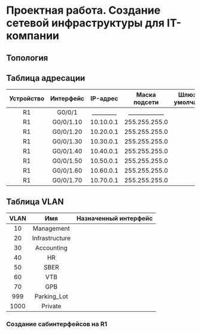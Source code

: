 # Проектная работа. Создание сетевой инфраструктуры для IT-компании
## Топология
## Таблица адресации
| Устройство |     Интерфейс    |    IP-адрес    | Маска подсети | Шлюз по умолчанию |
|:----------:|:----------------:|:--------------:|:-------------:|:-----------------:|
|     R1     |      G0/0/1      |   _________    | _____________ |                   |
|     R1     |     G0/0/1.10    |   10.10.0.1    | 255.255.255.0 |                   |
|     R1     |     G0/0/1.20    |   10.20.0.1    | 255.255.255.0 |                   | 
|     R1     |     G0/0/1.30    |   10.30.0.1    | 255.255.255.0 |                   |
|     R1     |     G0/0/1.40    |   10.40.0.1    | 255.255.255.0 |                   |
|     R1     |     G0/0/1.50    |   10.50.0.1    | 255.255.255.0 |                   |
|     R1     |     G0/0/1.60    |   10.60.0.1    | 255.255.255.0 |                   |
|     R1     |     G0/0/1.70    |   10.70.0.1    | 255.255.255.0 |                   |



## Таблица VLAN
| VLAN |      Имя     |         Назначенный интерфейс         |
|:----:|:------------:|:-------------------------------------:|
|  10  |  Management  |                                       |
|  20  |Infrastructure|                                       |
|  30  |  Accounting  |                                       |
|  40  |      HR      |                                       |
|  50  |     SBER     |                                       |
|  60  |      VTB     |                                       |
|  70  |      GPB     |                                       |
|  999 | Parking_Lot  |                                       |
| 1000 |   Private    |                                       |


### Создание сабинтерфейсов на R1
```

```
